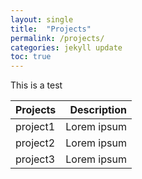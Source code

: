 ```yaml
---
layout: single
title:  "Projects"
permalink: /projects/
categories: jekyll update
toc: true
---
```


This is a test

| Projects      | Description  |
| ------------- | ------------:|
| project1      |   Lorem ipsum|
| project2      |   Lorem ipsum|
| project3      |   Lorem ipsum|